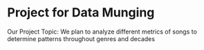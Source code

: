 # Project for Data Munging
 Our Project Topic: We plan to analyze different metrics of songs to determine patterns throughout genres and decades

